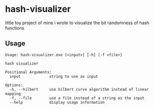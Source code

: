 # hash-visualizer

little toy project of mine i wrote to visualize the bit randomness of hash functions

## Usage

```
Usage: hash-visualizer.exe [<input>] [-h] [-f <file>]

hash visualizer

Positional Arguments:
  input             string to use as input

Options:
  -h, --hilbert     use hilbert curve algorithm instead of linear mapping
  -f, --file        use a file instead of a string as the input
  --help            display usage information
```